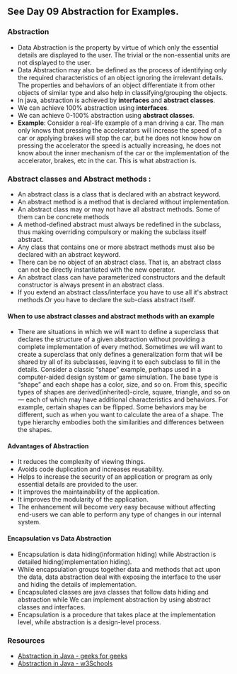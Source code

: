 ## See Day 09 Abstraction for Examples.

### Abstraction
* Data Abstraction is the property by virtue of which only the essential details are displayed to the user. The trivial or the non-essential units are not displayed to the user. 
* Data Abstraction may also be defined as the process of identifying only the required characteristics of an object ignoring the irrelevant details. The properties and behaviors of an object differentiate it from other objects of similar type and also help in classifying/grouping the objects.
* In java, abstraction is achieved by **interfaces** and **abstract classes**. 
* We can achieve 100% abstraction using **interfaces**.
* We can achieve 0-100% abstraction using **abstract classes**.
* **Example**: Consider a real-life example of a man driving a car. The man only knows that pressing the accelerators will increase the speed of a car or applying brakes will stop the car, but he does not know how on pressing the accelerator the speed is actually increasing, he does not know about the inner mechanism of the car or the implementation of the accelerator, brakes, etc in the car. This is what abstraction is.


### Abstract classes and Abstract methods :
* An abstract class is a class that is declared with an abstract keyword.
* An abstract method is a method that is declared without implementation.
* An abstract class may or may not have all abstract methods. Some of them can be concrete methods
* A method-defined abstract must always be redefined in the subclass, thus making overriding compulsory or making the subclass itself abstract.
* Any class that contains one or more abstract methods must also be declared with an abstract keyword.
* There can be no object of an abstract class. That is, an abstract class can not be directly instantiated with the new operator.
* An abstract class can have parameterized constructors and the default constructor is always present in an abstract class.
* If you extend an abstract class/interface you have to use all it's abstract methods.Or you have to declare the sub-class abstract itself.


#### When to use abstract classes and abstract methods with an example
* There are situations in which we will want to define a superclass that declares the structure of a given abstraction without providing a complete implementation of every method. Sometimes we will want to create a superclass that only defines a generalization form that will be shared by all of its subclasses, leaving it to each subclass to fill in the details.
Consider a classic “shape” example, perhaps used in a computer-aided design system or game simulation. The base type is “shape” and each shape has a color, size, and so on. From this, specific types of shapes are derived(inherited)-circle, square, triangle, and so on — each of which may have additional characteristics and behaviors. For example, certain shapes can be flipped. Some behaviors may be different, such as when you want to calculate the area of a shape. The type hierarchy embodies both the similarities and differences between the shapes.

#### Advantages of Abstraction
* It reduces the complexity of viewing things.
* Avoids code duplication and increases reusability.
* Helps to increase the security of an application or program as only essential details are provided to the user.
* It improves the maintainability of the application.
* It improves the modularity of the application.
* The enhancement will become very easy because without affecting end-users we can able to perform any type of changes in our internal system. 

#### Encapsulation vs Data Abstraction
* Encapsulation is data hiding(information hiding) while Abstraction is detailed hiding(implementation hiding).
* While encapsulation groups together data and methods that act upon the data, data abstraction deal with exposing the interface to the user and hiding the details of implementation.
* Encapsulated classes are java classes that follow data hiding and abstraction while We can implement abstraction by using abstract classes and interfaces.
* Encapsulation is a procedure that takes place at the implementation level, while abstraction is a design-level process.

### Resources
* [Abstraction in Java - geeks for geeks](https://www.geeksforgeeks.org/abstraction-in-java-2/)
* [Abstraction in Java - w3Schools](https://www.w3schools.com/java/java_abstract.asp)